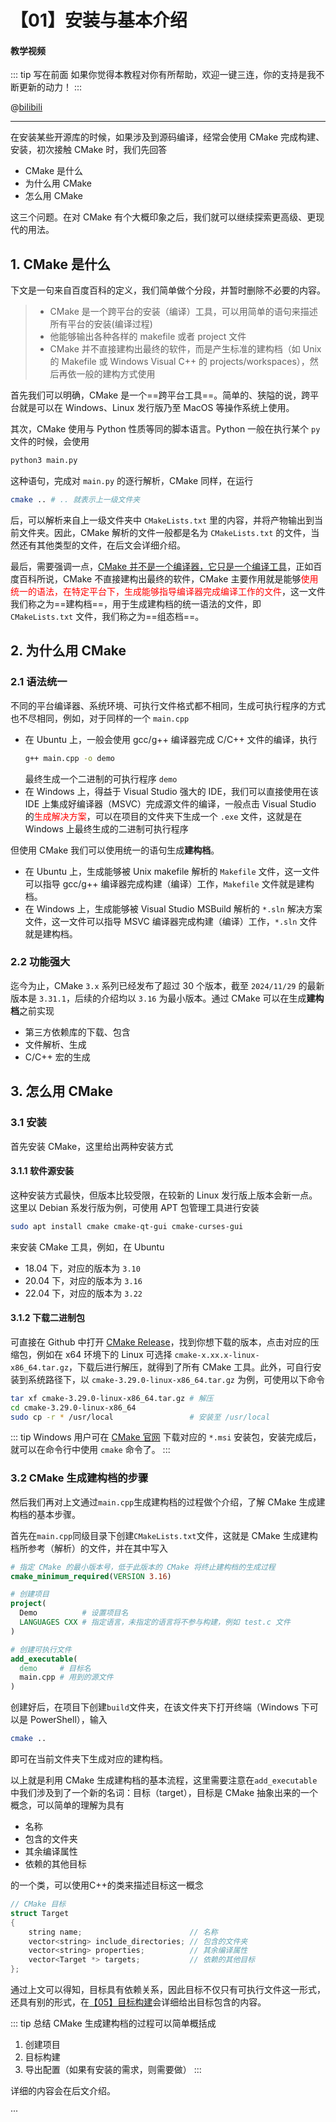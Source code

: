 # 【01】安装与基本介绍

#### 教学视频

<CardGrid>

::: tip 写在前面
如果你觉得本教程对你有所帮助，欢迎一键三连，你的支持是我不断更新的动力！
:::

@[bilibili](BV1D1421f7kG)

</CardGrid>

---

在安装某些开源库的时候，如果涉及到源码编译，经常会使用 CMake 完成构建、安装，初次接触 CMake 时，我们先回答

- CMake 是什么
- 为什么用 CMake
- 怎么用 CMake

这三个问题。在对 CMake 有个大概印象之后，我们就可以继续探索更高级、更现代的用法。

## 1. CMake 是什么

下文是一句来自百度百科的定义，我们简单做个分段，并暂时删除不必要的内容。

> - CMake 是一个跨平台的安装（编译）工具，可以用简单的语句来描述所有平台的安装(编译过程)
> - 他能够输出各种各样的 makefile 或者 project 文件
> - CMake 并不直接建构出最终的软件，而是产生标准的建构档（如 Unix 的 Makefile 或 Windows Visual C++ 的 projects/workspaces），然后再依一般的建构方式使用

首先我们可以明确，CMake 是一个==跨平台工具==。简单的、狭隘的说，跨平台就是可以在 Windows、Linux 发行版乃至 MacOS 等操作系统上使用。

其次，CMake 使用与 Python 性质等同的脚本语言。Python 一般在执行某个 `py` 文件的时候，会使用

```bash
python3 main.py
```

这种语句，完成对 `main.py` 的逐行解析，CMake 同样，在运行

```bash
cmake .. # .. 就表示上一级文件夹
```

后，可以解析来自上一级文件夹中 `CMakeLists.txt` 里的内容，并将产物输出到当前文件夹。因此，CMake 解析的文件一般都是名为 `CMakeLists.txt` 的文件，当然还有其他类型的文件，在后文会详细介绍。

最后，需要强调一点，<u>CMake 并不是一个编译器，它只是一个编译工具</u>，正如百度百科所说，CMake 不直接建构出最终的软件，CMake 主要作用就是能够<font color="red">使用统一的语法，在特定平台下，生成能够指导编译器完成编译工作的文件</font>，这一文件我们称之为==建构档==，用于生成建构档的统一语法的文件，即 `CMakeLists.txt` 文件，我们称之为==组态档==。

## 2. 为什么用 CMake

### 2.1 语法统一

不同的平台编译器、系统环境、可执行文件格式都不相同，生成可执行程序的方式也不尽相同，例如，对于同样的一个 `main.cpp`

- 在 Ubuntu 上，一般会使用 gcc/g++ 编译器完成 C/C++ 文件的编译，执行
  ```bash
  g++ main.cpp -o demo
  ```
  最终生成一个二进制的可执行程序 `demo`
- 在 Windows 上，得益于 Visual Studio 强大的 IDE，我们可以直接使用在该 IDE 上集成好编译器（MSVC）完成源文件的编译，一般点击 Visual Studio 的<font color="red">生成解决方案</font>，可以在项目的文件夹下生成一个 `.exe` 文件，这就是在 Windows 上最终生成的二进制可执行程序

但使用 CMake 我们可以使用统一的语句生成**建构档**。

- 在 Ubuntu 上，生成能够被 Unix makefile 解析的 `Makefile` 文件，这一文件可以指导 gcc/g++ 编译器完成构建（编译）工作，`Makefile` 文件就是建构档。
- 在 Windows 上，生成能够被 Visual Studio MSBuild 解析的 `*.sln` 解决方案文件，这一文件可以指导 MSVC 编译器完成构建（编译）工作，`*.sln` 文件就是建构档。

### 2.2 功能强大

迄今为止，CMake `3.x` 系列已经发布了超过 30 个版本，截至 `2024/11/29` 的最新版本是 `3.31.1`，后续的介绍均以 `3.16` 为最小版本。通过 CMake 可以在生成**建构档**之前实现

- 第三方依赖库的下载、包含
- 文件解析、生成
- C/C++ 宏的生成

## 3. 怎么用 CMake

### 3.1 安装

首先安装 CMake，这里给出两种安装方式

#### 3.1.1 软件源安装

这种安装方式最快，但版本比较受限，在较新的 Linux 发行版上版本会新一点。这里以 Debian 系发行版为例，可使用 APT 包管理工具进行安装

```bash
sudo apt install cmake cmake-qt-gui cmake-curses-gui
```

来安装 CMake 工具，例如，在 Ubuntu

- 18.04 下，对应的版本为 `3.10`
- 20.04 下，对应的版本为 `3.16`
- 22.04 下，对应的版本为 `3.22`

#### 3.1.2 下载二进制包

可直接在 Github 中打开 [CMake Release](https://github.com/Kitware/CMake/releases)，找到你想下载的版本，点击对应的压缩包，例如在 x64 环境下的 Linux 可选择 `cmake-x.xx.x-linux-x86_64.tar.gz`，下载后进行解压，就得到了所有 CMake 工具。此外，可自行安装到系统路径下，以 `cmake-3.29.0-linux-x86_64.tar.gz` 为例，可使用以下命令

```bash
tar xf cmake-3.29.0-linux-x86_64.tar.gz # 解压
cd cmake-3.29.0-linux-x86_64
sudo cp -r * /usr/local                 # 安装至 /usr/local
```

::: tip
Windows 用户可在 [CMake 官网](https://cmake.org/download) 下载对应的 `*.msi` 安装包，安装完成后，就可以在命令行中使用 `cmake` 命令了。
:::

### 3.2 CMake 生成建构档的步骤

然后我们再对上文通过`main.cpp`生成建构档的过程做个介绍，了解 CMake 生成建构档的基本步骤。

首先在`main.cpp`同级目录下创建`CMakeLists.txt`文件，这就是 CMake 生成建构档所参考（解析）的文件，并在其中写入

```cmake
# 指定 CMake 的最小版本号，低于此版本的 CMake 将终止建构档的生成过程
cmake_minimum_required(VERSION 3.16)

# 创建项目
project(
  Demo          # 设置项目名
  LANGUAGES CXX # 指定语言，未指定的语言将不参与构建，例如 test.c 文件
)

# 创建可执行文件
add_executable(
  demo     # 目标名
  main.cpp # 用到的源文件
)
```

创建好后，在项目下创建`build`文件夹，在该文件夹下打开终端（Windows 下可以是 PowerShell），输入

```bash
cmake ..
```

即可在当前文件夹下生成对应的建构档。

以上就是利用 CMake 生成建构档的基本流程，这里需要注意在`add_executable`中我们涉及到了一个新的名词：目标（target），目标是 CMake 抽象出来的一个概念，可以简单的理解为具有

- 名称
- 包含的文件夹
- 其余编译属性
- 依赖的其他目标

的一个类，可以使用C++的类来描述目标这一概念

```cpp
// CMake 目标
struct Target
{
    string name;                        // 名称
    vector<string> include_directories; // 包含的文件夹
    vector<string> properties;          // 其余编译属性
    vector<Target *> targets;           // 依赖的其他目标
};
```

通过上文可以得知，目标具有依赖关系，因此目标不仅只有可执行文件这一形式，还具有别的形式，在[【05】目标构建](05.md)会详细给出目标包含的内容。

::: tip 总结
CMake 生成建构档的过程可以简单概括成

1. 创建项目
2. 目标构建
3. 导出配置（如果有安装的需求，则需要做）
:::

详细的内容会在后文介绍。

···
